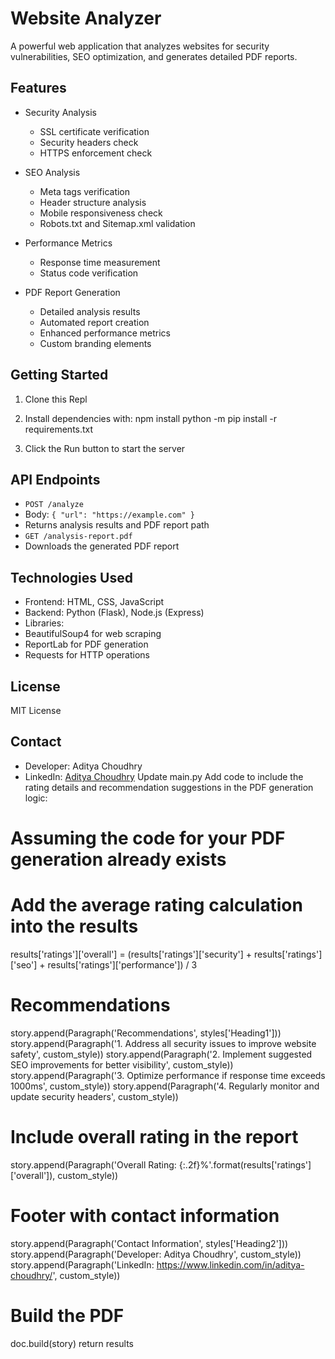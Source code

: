 # Website Analyzer
A powerful web application that analyzes websites for security vulnerabilities, SEO optimization, and generates detailed PDF reports.
## Features
- Security Analysis
  - SSL certificate verification
  - Security headers check
  - HTTPS enforcement check

- SEO Analysis
  - Meta tags verification
  - Header structure analysis
  - Mobile responsiveness check
  - Robots.txt and Sitemap.xml validation

- Performance Metrics
  - Response time measurement
  - Status code verification

- PDF Report Generation
  - Detailed analysis results
  - Automated report creation
  - Enhanced performance metrics
  - Custom branding elements
## Getting Started
1. Clone this Repl
2. Install dependencies with:
npm install
python -m pip install -r requirements.txt

3. Click the Run button to start the server
## API Endpoints
- `POST /analyze`
- Body: `{ "url": "https://example.com" }`
- Returns analysis results and PDF report path
- `GET /analysis-report.pdf`
- Downloads the generated PDF report
## Technologies Used
- Frontend: HTML, CSS, JavaScript
- Backend: Python (Flask), Node.js (Express)
- Libraries: 
- BeautifulSoup4 for web scraping
- ReportLab for PDF generation
- Requests for HTTP operations
## License
MIT License
## Contact
- Developer: Aditya Choudhry
- LinkedIn: [Aditya Choudhry](https://www.linkedin.com/in/aditya-choudhry/)
Update main.py
Add code to include the rating details and recommendation suggestions in the PDF generation logic:

# Assuming the code for your PDF generation already exists
# Add the average rating calculation into the results
results['ratings']['overall'] = (results['ratings']['security'] + 
                                  results['ratings']['seo'] + 
                                  results['ratings']['performance']) / 3
# Recommendations
story.append(Paragraph('Recommendations', styles['Heading1']))
story.append(Paragraph('1. Address all security issues to improve website safety', custom_style))
story.append(Paragraph('2. Implement suggested SEO improvements for better visibility', custom_style))
story.append(Paragraph('3. Optimize performance if response time exceeds 1000ms', custom_style))
story.append(Paragraph('4. Regularly monitor and update security headers', custom_style))
# Include overall rating in the report
story.append(Paragraph('Overall Rating: {:.2f}%'.format(results['ratings']['overall']), custom_style))
# Footer with contact information
story.append(Paragraph('Contact Information', styles['Heading2']))
story.append(Paragraph('Developer: Aditya Choudhry', custom_style))
story.append(Paragraph('LinkedIn: https://www.linkedin.com/in/aditya-choudhry/', custom_style))
# Build the PDF
doc.build(story)
return results

